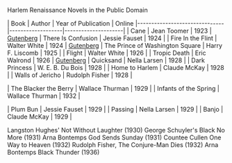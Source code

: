 

Harlem Renaissance Novels in the Public Domain

| Book                          | Author            | Year of Publication | Online
|-------------------------------|-------------------|---------------------|
| Cane                          | Jean Toomer       | 1923                | [Gutenberg](https://www.gutenberg.org/ebooks/60093)
| There Is Confusion            | Jessie Fauset     | 1924                |
| Fire In the Flint             | Walter White      | 1924                | [Gutenberg](https://www.gutenberg.org/ebooks/69877)
| The Prince of Washington Square | Harry F. Liscomb | 1925                |
| Flight                        | Walter White      | 1926                |
| Tropic Death                  | Eric Walrond      | 1926                | [Gutenberg](https://www.gutenberg.org/ebooks/71465)
| Quicksand                     | Nella Larsen      | 1928                |
| Dark Princess                 | W. E. B. Du Bois  | 1928                |
| Home to Harlem                | Claude McKay      | 1928                |
| Walls of Jericho              | Rudolph Fisher    | 1928                |

| The Blacker the Berry         | Wallace Thurman   | 1929                |
| Infants of the Spring         | Wallace Thurman   | 1932                |


| Plum Bun                      | Jessie Fauset     | 1929                |
| Passing                       | Nella Larsen      | 1929                |
| Banjo                         | Claude McKay      | 1929                |

Langston Hughes' Not Without Laughter (1930)
George Schuyler's Black No More (1931)
Arna Bontemps God Sends Sunday (1931)
Countee Cullen One Way to Heaven (1932)
Rudolph Fisher, The Conjure-Man Dies (1932)
Arna Bontemps Black Thunder (1936)

